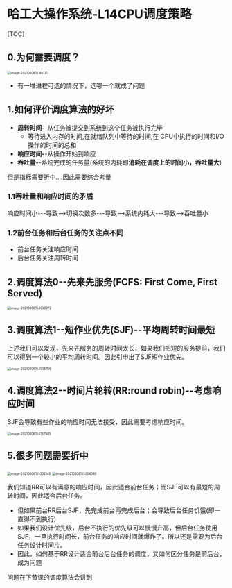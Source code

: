 # 哈工大操作系统-L14CPU调度策略

[TOC]



## 0.为何需要调度？

<img src="E:\AAAAAAAuniPPT\4_1PPT\CSclass-OS(git)\学习笔记\${图片}\image-20210806151851311.png" alt="image-20210806151851311" style="zoom:50%;" />

- 有一堆进程可选的情况下，选哪一个就成了问题

## 1.如何评价调度算法的好坏

- **周转时间-**-从任务被提交到系统到这个任务被执行完毕
  - 等待进入内存的时间,在就绪队列中等待的时间,在 CPU中执行的时间和I/O操作的时间的总和
- **响应时间-**-从操作开始到响应
- **吞吐量-**-系统完成的任务量(系统的内耗即**消耗在调度上的时间小，吞吐量大**)

但是指标需要折中....因此需要综合考量

### 1.1吞吐量和响应时间的矛盾

响应时间小---导致-->切换次数多---导致-->系统内耗大---导致-->吞吐量小

### 1.2前台任务和后台任务的关注点不同

+ 前台任务关注响应时间
+ 后台任务关注周转时间

## 2.调度算法0--先来先服务(FCFS: First Come, First Served)

<img src="E:\AAAAAAAuniPPT\4_1PPT\CSclass-OS(git)\学习笔记\${图片}\image-20210806154038972.png" alt="image-20210806154038972" style="zoom:50%;" />

## 3.调度算法1--短作业优先(SJF)--平均周转时间最短

上述我们可以发现，先来先服务的周转时间太长，如果我们把短的服务提前，我们可以得到一个较小的平均周转时间。因此引申出了SJF短作业优先。

<img src="E:\AAAAAAAuniPPT\4_1PPT\CSclass-OS(git)\学习笔记\${图片}\image-20210806154538706.png" alt="image-20210806154538706" style="zoom:50%;" />

## 4.调度算法2--时间片轮转(RR:round robin)--考虑响应时间

SJF会导致有些作业的响应时间无法接受，因此需要考虑响应时间。

<img src="E:\AAAAAAAuniPPT\4_1PPT\CSclass-OS(git)\学习笔记\${图片}\image-20210806154757945.png" alt="image-20210806154757945" style="zoom:50%;" />

## 5.很多问题需要折中

<img src="E:\AAAAAAAuniPPT\4_1PPT\CSclass-OS(git)\学习笔记\${图片}\image-20210806155332148.png" alt="image-20210806155332148" style="zoom:50%;" />

<img src="E:\AAAAAAAuniPPT\4_1PPT\CSclass-OS(git)\学习笔记\${图片}\image-20210806155354080.png" alt="image-20210806155354080" style="zoom:50%;" />

我们知道RR可以有满意的响应时间，因此适合前台任务；而SJF可以有最短的周转时间，因此适合后台任务。

- 但如果前台RR后台SJF，先完成前台再完成后台；会导致后台任务饥饿(即一直得不到执行)
- 如果我们设计优先级，后台不执行的优先级可以慢慢升高，但后台任务使用SJF，一旦执行时间长，前台任务的响应时间就爆炸了。所以还是需要为后台任务设计时间片。
- 因此，如何基于RR设计适合前台后台任务的调度，又如何区分任务是前后台，成为问题

问题在下节课的调度算法会讲到

